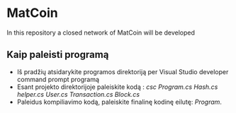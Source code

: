 # MatCoin
In this repository a closed network of MatCoin will be developed

## Kaip paleisti programą

-  Iš pradžių atsidarykite programos direktoriją per Visual Studio developer command prompt programą
- Esant projekto direktorijoje paleiskite kodą : *csc Program.cs Hash.cs helper.cs User.cs Transaction.cs Block.cs*
- Paleidus kompiliavimo kodą, paleiskite finalinę kodinę eilutę: *Program*.

